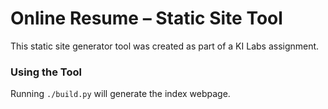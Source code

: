 # Online Resume – Static Site Tool

This static site generator tool was created as part of a KI Labs assignment.

### Using the Tool

Running `./build.py` will generate the index webpage.
